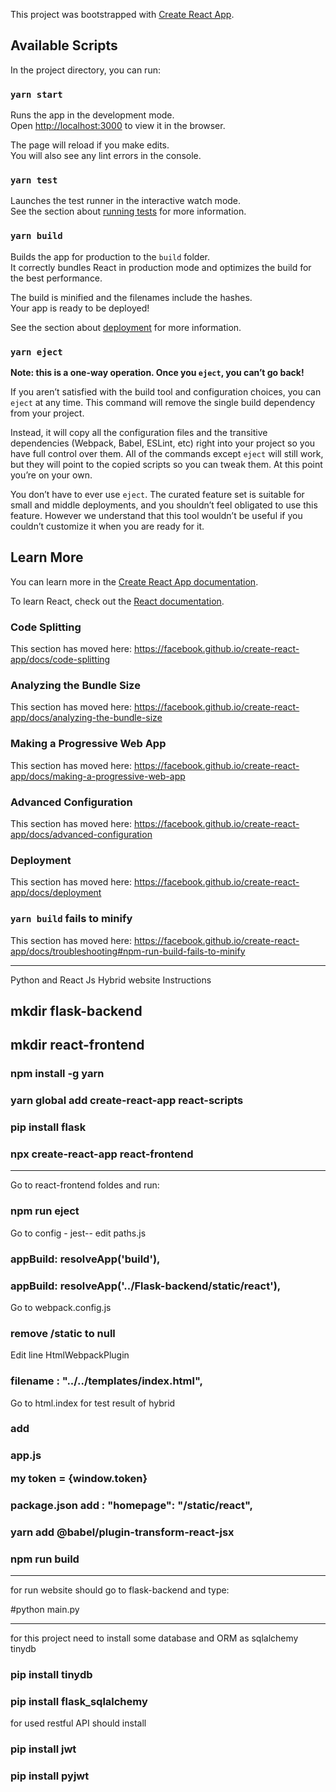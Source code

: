 This project was bootstrapped with [Create React App](https://github.com/facebook/create-react-app).

## Available Scripts

In the project directory, you can run:

### `yarn start`

Runs the app in the development mode.<br />
Open [http://localhost:3000](http://localhost:3000) to view it in the browser.

The page will reload if you make edits.<br />
You will also see any lint errors in the console.

### `yarn test`

Launches the test runner in the interactive watch mode.<br />
See the section about [running tests](https://facebook.github.io/create-react-app/docs/running-tests) for more information.

### `yarn build`

Builds the app for production to the `build` folder.<br />
It correctly bundles React in production mode and optimizes the build for the best performance.

The build is minified and the filenames include the hashes.<br />
Your app is ready to be deployed!

See the section about [deployment](https://facebook.github.io/create-react-app/docs/deployment) for more information.

### `yarn eject`

**Note: this is a one-way operation. Once you `eject`, you can’t go back!**

If you aren’t satisfied with the build tool and configuration choices, you can `eject` at any time. This command will remove the single build dependency from your project.

Instead, it will copy all the configuration files and the transitive dependencies (Webpack, Babel, ESLint, etc) right into your project so you have full control over them. All of the commands except `eject` will still work, but they will point to the copied scripts so you can tweak them. At this point you’re on your own.

You don’t have to ever use `eject`. The curated feature set is suitable for small and middle deployments, and you shouldn’t feel obligated to use this feature. However we understand that this tool wouldn’t be useful if you couldn’t customize it when you are ready for it.

## Learn More

You can learn more in the [Create React App documentation](https://facebook.github.io/create-react-app/docs/getting-started).

To learn React, check out the [React documentation](https://reactjs.org/).

### Code Splitting

This section has moved here: https://facebook.github.io/create-react-app/docs/code-splitting

### Analyzing the Bundle Size

This section has moved here: https://facebook.github.io/create-react-app/docs/analyzing-the-bundle-size

### Making a Progressive Web App

This section has moved here: https://facebook.github.io/create-react-app/docs/making-a-progressive-web-app

### Advanced Configuration

This section has moved here: https://facebook.github.io/create-react-app/docs/advanced-configuration

### Deployment

This section has moved here: https://facebook.github.io/create-react-app/docs/deployment

### `yarn build` fails to minify

This section has moved here: https://facebook.github.io/create-react-app/docs/troubleshooting#npm-run-build-fails-to-minify

---

Python and React Js Hybrid website Instructions

## mkdir flask-backend
## mkdir react-frontend
### npm install -g yarn
### yarn global add create-react-app react-scripts
### pip install flask
### npx create-react-app react-frontend

---
Go to react-frontend foldes and run:

### npm run eject

Go to config - jest-- edit paths.js

### appBuild: resolveApp('build'), 
### appBuild: resolveApp('../Flask-backend/static/react'),

Go to webpack.config.js

### remove /static to null

Edit line HtmlWebpackPlugin

### filename : "../../templates/index.html",

Go to html.index
for test result of hybrid
  
### add   <script> window.token="{{token}}" </script>
### app.js <p> my token = {window.token} </p>
### package.json add : "homepage": "/static/react",
### yarn add @babel/plugin-transform-react-jsx
### npm run build

---

for run website should go to flask-backend and type:
  
#python main.py

---

for this project need to install some database and ORM as sqlalchemy tinydb 
### pip install tinydb
### pip install flask_sqlalchemy


for used restful API should install 

### pip install jwt
### pip install pyjwt







